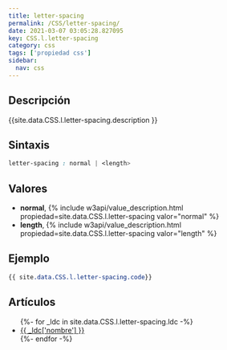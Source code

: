 ```yaml
---
title: letter-spacing
permalink: /CSS/letter-spacing/
date: 2021-03-07 03:05:28.827095
key: CSS.l.letter-spacing
category: css
tags: ['propiedad css']
sidebar: 
  nav: css
---
```


## Descripción
{{site.data.CSS.l.letter-spacing.description }}

## Sintaxis
~~~css
letter-spacing : normal | <length>
~~~

## Valores
* **normal**,  {% include w3api/value_description.html propiedad=site.data.CSS.l.letter-spacing valor="normal" %}
* **length**,  {% include w3api/value_description.html propiedad=site.data.CSS.l.letter-spacing valor="length" %}

## Ejemplo
~~~css
{{ site.data.CSS.l.letter-spacing.code}}
~~~

## Artículos
<ul>
{%- for _ldc in site.data.CSS.l.letter-spacing.ldc -%}
   <li>
       <a href="{{_ldc['url'] }}">{{ _ldc['nombre'] }}</a>
   </li>
{%- endfor -%}
</ul>
